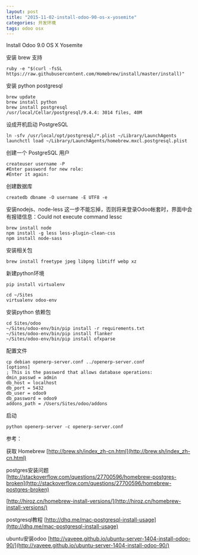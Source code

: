 ```yaml
---
layout: post
title: "2015-11-02-install-odoo-90-os-x-yosemite"
categories: 开发环境
tags: odoo osx
---
```


Install Odoo 9.0 OS X Yosemite

安装 brew 支持
	
	ruby -e "$(curl -fsSL https://raw.githubusercontent.com/Homebrew/install/master/install)"

安装 python postgresql

	brew update
	brew install python
	brew install postgresql
	/usr/local/Cellar/postgresql/9.4.4: 3014 files, 40M

设成开机启动 PostgreSQL

	ln -sfv /usr/local/opt/postgresql/*.plist ~/Library/LaunchAgents
	launchctl load ~/Library/LaunchAgents/homebrew.mxcl.postgresql.plist

创建一个 PostgreSQL 用户

	createuser username -P
	#Enter password for new role:
	#Enter it again:

创建数据库

	createdb dbname -O username -E UTF8 -e

安装nodejs、node-less 这一步不能忘掉，否则将来登录Odoo帐套时，界面中会有报错信息：Could not execute command lessc

	brew install node
	npm install -g less less-plugin-clean-css
	npm install node-sass


安装相关包

	brew install freetype jpeg libpng libtiff webp xz

新建python环境

	pip install virtualenv

	cd ~/Sites
	virtualenv odoo-env

安装python 依赖包

	cd Sites/odoo
	~/Sites/odoo-env/bin/pip install -r requirements.txt
	~/Sites/odoo-env/bin/pip install flanker
	~/Sites/odoo-env/bin/pip install ofxparse

配置文件

	cp debian openerp-server.conf ../openerp-server.conf
	[options]
	; This is the password that allows database operations:
	dmin_passwd = admin
	db_host = localhost
	db_port = 5432
	db_user = odoo9
	db_password = odoo9
	addons_path = /Users/Sites/odoo/addons

启动
	
	python openerp-server -c openerp-server.conf


参考：

获取 Homebrew  [http://brew.sh/index_zh-cn.html](http://brew.sh/index_zh-cn.html)

postgres安装问题 [http://stackoverflow.com/questions/27700596/homebrew-postgres-broken](http://stackoverflow.com/questions/27700596/homebrew-postgres-broken)

[http://hiroz.cn/homebrew-install-versions/](http://hiroz.cn/homebrew-install-versions/)

postgresql教程 [http://dhq.me/mac-postgresql-install-usage](http://dhq.me/mac-postgresql-install-usage)

ubuntu安装odoo [http://vaveee.github.io/ubuntu-server-1404-install-odoo-90/](http://vaveee.github.io/ubuntu-server-1404-install-odoo-90/)


